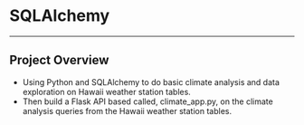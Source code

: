 # SQLAlchemy

-----
## Project Overview
- Using Python and SQLAlchemy to do basic climate analysis and data exploration on Hawaii weather station tables.
- Then build a Flask API based called, climate_app.py, on the climate analysis queries from the Hawaii weather station tables.   
